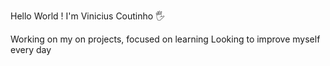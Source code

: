 Hello World ! I'm Vinicius Coutinho :raised_hand_with_fingers_splayed:	

  Working on my on projects, focused on learning                                                                                                                                     Looking to improve myself every day
  
